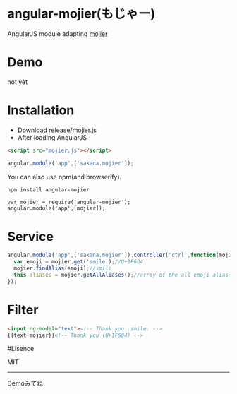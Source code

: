 # angular-mojier(もじゃー)
AngularJS module adapting [mojier](https://github.com/sashimizakana/mojier)
# Demo
not yet
# Installation
- Download release/mojier.js
- After loading AngularJS
```html
<script src="mojier.js"></script>
```
```js
angular.module('app',['sakana.mojier']);
```
You can also use npm(and browserify).
```sh
npm install angular-mojier
```
```node
var mojier = require('angular-mojier');
angular.module('app',[mojier]);
```
# Service
```js
angular.module('app',['sakana.mojier']).controller('ctrl',function(mojier){
  var emoji = mojier.get('smile');//U+1F604
  mojier.findAlias(emoji);//smile  
  this.aliases = mojier.getAllAliases();//array of the all emoji aliases
});
```
# Filter
```html
<input ng-model="text"><!-- Thank you :smile: -->
{{text|mojier}}<!-- Thank you (U+1F604) -->
```

#Lisence

MIT

---

Demoみてね
